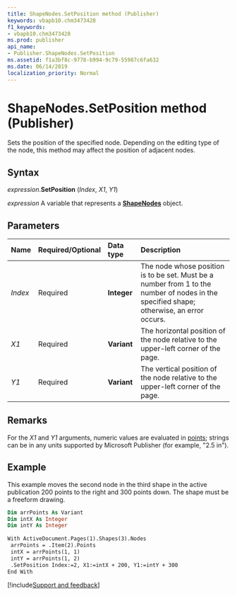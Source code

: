 ```yaml
---
title: ShapeNodes.SetPosition method (Publisher)
keywords: vbapb10.chm3473428
f1_keywords:
- vbapb10.chm3473428
ms.prod: publisher
api_name:
- Publisher.ShapeNodes.SetPosition
ms.assetid: f1a3bf8c-9778-b994-9c79-55987c6fa632
ms.date: 06/14/2019
localization_priority: Normal
---
```



# ShapeNodes.SetPosition method (Publisher)

Sets the position of the specified node. Depending on the editing type of the node, this method may affect the position of adjacent nodes.


## Syntax

_expression_.**SetPosition** (_Index_, _X1_, _Y1_)

_expression_ A variable that represents a **[ShapeNodes](Publisher.ShapeNodes.md)** object.


## Parameters

|Name|Required/Optional|Data type|Description|
|:-----|:-----|:-----|:-----|
|_Index_|Required| **Integer**|The node whose position is to be set. Must be a number from 1 to the number of nodes in the specified shape; otherwise, an error occurs.|
|_X1_|Required| **Variant**|The horizontal position of the node relative to the upper-left corner of the page.|
|_Y1_|Required| **Variant**|The vertical position of the node relative to the upper-left corner of the page.|

## Remarks

For the _X1_ and _Y1_ arguments, numeric values are evaluated in [points](../language/glossary/vbe-glossary.md#point); strings can be in any units supported by Microsoft Publisher (for example, "2.5 in").


## Example

This example moves the second node in the third shape in the active publication 200 points to the right and 300 points down. The shape must be a freeform drawing.

```vb
Dim arrPoints As Variant 
Dim intX As Integer 
Dim intY As Integer 
 
With ActiveDocument.Pages(1).Shapes(3).Nodes 
 arrPoints = .Item(2).Points 
 intX = arrPoints(1, 1) 
 intY = arrPoints(1, 2) 
 .SetPosition Index:=2, X1:=intX + 200, Y1:=intY + 300 
End With 

```

[!include[Support and feedback](~/includes/feedback-boilerplate.md)]